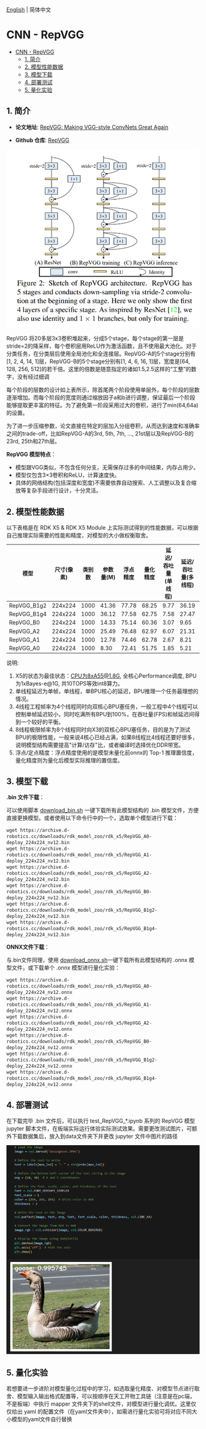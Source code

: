 [English](./README.md) | 简体中文

# CNN - RepVGG

- [CNN - RepVGG](#cnn---repvgg)
  - [1. 简介](#1-简介)
  - [2. 模型性能数据](#2-模型性能数据)
  - [3. 模型下载](#3-模型下载)
  - [4. 部署测试](#4-部署测试)
  - [5. 量化实验](#5-量化实验)

## 1. 简介

- **论文地址**: [RepVGG: Making VGG-style ConvNets Great Again](https://arxiv.org/abs/2101.03697)

- **Github 仓库**: [RepVGG](https://github.com/DingXiaoH/RepVGG)

![](./data/RepVGG_architecture.png)

RepVGG 将20多层3x3卷积堆起来，分成5个stage，每个stage的第一层是stride=2的降采样，每个卷积层用ReLU作为激活函数，且不使用最大池化。对于分类任务，在分类层后使用全局池化和全连接层。RepVGG-A的5个stage分别有[1, 2, 4, 14, 1]层，RepVGG-B的5个stage分别有[1, 4, 6, 16, 1]层，宽度是[64, 128, 256, 512]的若干倍。这里的倍数是随意指定的诸如1.5,2.5这样的“工整”的数字，没有经过细调

每个阶段的层数的设计如上表所示，除首尾两个阶段使用单层外，每个阶段的层数逐渐增加。而每个阶段的宽度则通过缩放因子a和b进行调整，保证最后一个阶段能够提取更丰富的特征。为了避免第一阶段采用过大的卷积，进行了min(64,64a)的设置。

为了进一步压缩参数，论文直接在特定的层加入分组卷积，从而达到速度和准确率之间的trade-off，比如RepVGG-A的3rd, 5th, 7th, ..., 21st层以及RepVGG-B的23rd, 25th和27th层。

**RepVGG 模型特点**：

- 模型跟VGG类似，不包含任何分支，无需保存过多的中间结果，内存占用少。
- 模型仅包含3×3卷积和ReLU，计算速度快。
- 具体的网络结构(包括深度和宽度)不需要依靠自动搜索、人工调整以及复合缩放等复杂手段进行设计，十分灵活。


## 2. 模型性能数据

以下表格是在 RDK X5 & RDK X5 Module 上实际测试得到的性能数据，可以根据自己推理实际需要的性能和精度，对模型的大小做权衡取舍。


| 模型          | 尺寸(像素)  | 类别数  | 参数量(M) | 浮点精度  | 量化精度  | 延迟/吞吐量(单线程) | 延迟/吞吐量(多线程) | 帧率     |
| ----------- | ------- | ---- | ------ | ----- | ----- | ----------- | ----------- | ------ |
| RepVGG_B1g2 | 224x224 | 1000 | 41.36  | 77.78 | 68.25 | 9.77        | 36.19       | 109.61 |
| RepVGG_B1g4 | 224x224 | 1000 | 36.12  | 77.58 | 62.75 | 7.58        | 27.47       | 144.39 |
| RepVGG_B0   | 224x224 | 1000 | 14.33  | 75.14 | 60.36 | 3.07        | 9.65        | 410.55 |
| RepVGG_A2   | 224x224 | 1000 | 25.49  | 76.48 | 62.97 | 6.07        | 21.31       | 186.04 |
| RepVGG_A1   | 224x224 | 1000 | 12.78  | 74.46 | 62.78 | 2.67        | 8.21        | 482.20 |
| RepVGG_A0   | 224x224 | 1000 | 8.30   | 72.41 | 51.75 | 1.85        | 5.21        | 757.73 |


说明: 
1. X5的状态为最佳状态：CPU为8xA55@1.8G, 全核心Performance调度, BPU为1xBayes-e@1G, 共10TOPS等效int8算力。
2. 单线程延迟为单帧，单线程，单BPU核心的延迟，BPU推理一个任务最理想的情况。
3. 4线程工程帧率为4个线程同时向双核心BPU塞任务，一般工程中4个线程可以控制单帧延迟较小，同时吃满所有BPU到100%，在吞吐量(FPS)和帧延迟间得到一个较好的平衡。
4. 8线程极限帧率为8个线程同时向X3的双核心BPU塞任务，目的是为了测试BPU的极限性能，一般来说4核心已经占满，如果8线程比4线程还要好很多，说明模型结构需要提高"计算/访存"比，或者编译时选择优化DDR带宽。
5. 浮点/定点精度：浮点精度使用的是模型未量化前onnx的 Top-1 推理置信度，量化精度则为量化后模型实际推理的置信度。

## 3. 模型下载

**.bin 文件下载**：

可以使用脚本 [download_bin.sh](./model/download_bin.sh) 一键下载所有此模型结构的 .bin 模型文件，方便直接更换模型。或者使用以下命令行中的一个，选取单个模型进行下载：

```shell
wget https://archive.d-robotics.cc/downloads/rdk_model_zoo/rdk_x5/RepVGG_A0-deploy_224x224_nv12.bin
wget https://archive.d-robotics.cc/downloads/rdk_model_zoo/rdk_x5/RepVGG_A1-deploy_224x224_nv12.bin
wget https://archive.d-robotics.cc/downloads/rdk_model_zoo/rdk_x5/RepVGG_A2-deploy_224x224_nv12.bin
wget https://archive.d-robotics.cc/downloads/rdk_model_zoo/rdk_x5/RepVGG_B0-deploy_224x224_nv12.bin
wget https://archive.d-robotics.cc/downloads/rdk_model_zoo/rdk_x5/RepVGG_B1g2-deploy_224x224_nv12.bin
wget https://archive.d-robotics.cc/downloads/rdk_model_zoo/rdk_x5/RepVGG_B1g4-deploy_224x224_nv12.bin
```

**ONNX文件下载**：

与.bin文件同理，使用 [download_onnx.sh](./model/download_onnx.sh)一键下载所有此模型结构的 .onnx 模型文件，或下载单个 .onnx 模型进行量化实验：

```shell
wget https://archive.d-robotics.cc/downloads/rdk_model_zoo/rdk_x5/RepVGG_A0-deploy_224x224_nv12.onnx
wget https://archive.d-robotics.cc/downloads/rdk_model_zoo/rdk_x5/RepVGG_A1-deploy_224x224_nv12.onnx
wget https://archive.d-robotics.cc/downloads/rdk_model_zoo/rdk_x5/RepVGG_A2-deploy_224x224_nv12.onnx
wget https://archive.d-robotics.cc/downloads/rdk_model_zoo/rdk_x5/RepVGG_B0-deploy_224x224_nv12.onnx
wget https://archive.d-robotics.cc/downloads/rdk_model_zoo/rdk_x5/RepVGG_B1g2-deploy_224x224_nv12.onnx
wget https://archive.d-robotics.cc/downloads/rdk_model_zoo/rdk_x5/RepVGG_B1g4-deploy_224x224_nv12.onnx
```

## 4. 部署测试

在下载完毕 .bin 文件后，可以执行 test_RepVGG_*.ipynb 系列的 RepVGG 模型 jupyter 脚本文件，在板端实际运行体验实际测试效果。需要更改测试图片，可额外下载数据集后，放入到data文件夹下并更改 jupyter 文件中图片的路径

![](./data/inference.png)

## 5. 量化实验

若想要进一步进阶对模型量化过程中的学习，如选取量化精度、对模型节点进行取舍、模型输入输出格式配置等，可以按顺序在天工开物工具链（注意是在pc端，不是板端）中执行 mapper 文件夹下的shell文件，对模型进行量化调优。这里仅仅给出 yaml 的配置文件（在yaml文件夹中），如需进行量化实验可将对应不同大小模型的yaml文件自行替换
